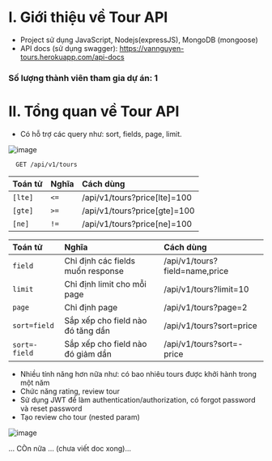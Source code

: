 # I. Giới thiệu về Tour API
- Project sử dụng JavaScript, Nodejs(expressJS), MongoDB (mongoose)
- API docs (sử dụng swagger): https://vannguyen-tours.herokuapp.com/api-docs

### Số lượng thành viên tham gia dự án: 1

# II. Tổng quan về Tour API
- Có hỗ trợ các query như: sort, fields, page, limit.

![image](https://user-images.githubusercontent.com/88303019/161365307-06834ec3-e058-4ccd-9a95-ede49a0fee5c.png)

```http
  GET /api/v1/tours
```

| Toán tử | Nghĩa    | Cách dùng                |
| :-------- | :------- | :------------------------- |
| `[lte]` | `<=` | /api/v1/tours?price[lte]=100 |
| `[gte]` | `>=` | /api/v1/tours?price[gte]=100 |
| `[ne]` | `!=` | /api/v1/tours?price[ne]=100 |

| Toán tử | Nghĩa    | Cách dùng                |
| :-------- | :------- | :------------------------- |
| `field` | Chỉ định các fields muốn response | /api/v1/tours?field=name,price |
| `limit` | Chỉ định limit cho mỗi page | /api/v1/tours?limit=10 |
| `page` | Chỉ định page | /api/v1/tours?page=2 |
| `sort=field` | Sắp xếp cho field nào đó tăng dần | /api/v1/tours?sort=price |
| `sort=-field` | Sắp xếp cho field nào đó giảm dần | /api/v1/tours?sort=-price |


- Nhiều tính năng hơn nữa như: có bao nhiêu tours được khởi hành trong một năm
- Chức năng rating, review tour
- Sử dụng JWT để làm authentication/authorization, có forgot password và reset password
- Tạo review cho tour (nested param)

![image](https://user-images.githubusercontent.com/88303019/161365416-a692545a-71e3-46bd-a222-4962a7e024ee.png)

... CÒn nữa ... (chưa viết doc xong)...
